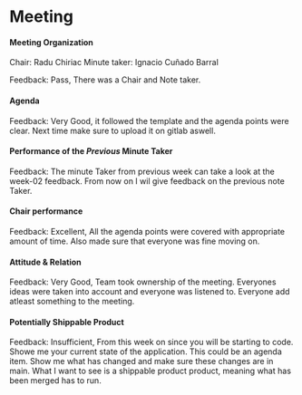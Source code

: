 # Meeting

#### Meeting Organization

Chair: Radu Chiriac
Minute taker: Ignacio Cuñado Barral

Feedback: Pass, There was a Chair and Note taker.

#### Agenda 

Feedback: Very Good, it followed the template and the agenda points were clear. Next time make sure to upload it on gitlab aswell.

#### Performance of the *Previous* Minute Taker

Feedback: The minute Taker from previous week can take a look at the week-02 feedback. From now on I wil give feedback on the previous note Taker.

#### Chair performance

Feedback: Excellent, All the agenda points were covered with appropriate amount of time. Also made sure that everyone was fine moving on.

#### Attitude & Relation

Feedback: Very Good, Team took ownership of the meeting. Everyones ideas were taken into account and everyone was listened to. Everyone add atleast something to the meeting. 

#### Potentially Shippable Product

Feedback: Insufficient, From this week on since you will be starting to code. Showe me your current state of the application. This could be an agenda item. Show me what has changed and make sure these changes are in main. What I want to see is a shippable product product, meaning what has been merged has to run. 




